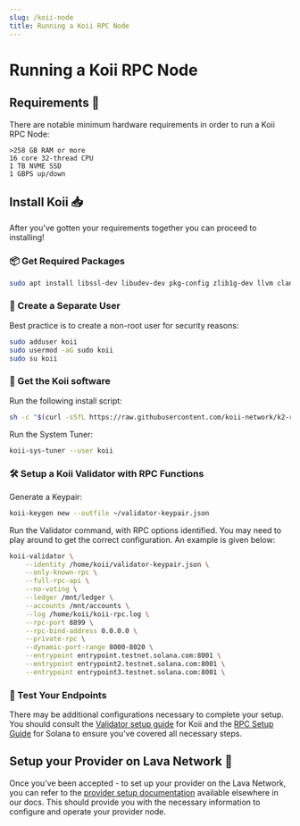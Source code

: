 ```yaml
---
slug: /koii-node
title: Running a Koii RPC Node
---
```


# Running a Koii RPC Node

## Requirements 📄 

There are notable minimum hardware requirements in order to run a Koii RPC Node:

    >258 GB RAM or more
    16 core 32-thread CPU
    1 TB NVME SSD
    1 GBPS up/down

## Install Koii 📥

After you've gotten your requirements together you can proceed to installing!

### 📦 Get Required Packages

```bash
sudo apt install libssl-dev libudev-dev pkg-config zlib1g-dev llvm clang
```

### 👤 Create a Separate User

Best practice is to create a non-root user for security reasons:

```bash
sudo adduser koii
sudo usermod -aG sudo koii
sudo su koii
```

### 💾 Get the Koii software

Run the following install script:

```bash
sh -c "$(curl -sSfL https://raw.githubusercontent.com/koii-network/k2-release/master/k2-install-init_v1.14.19.sh)"
```

Run the System Tuner:

```bash
koii-sys-tuner --user koii
```

### 🛠️ Setup a Koii Validator with RPC Functions

Generate a Keypair:

```bash
koii-keygen new --outfile ~/validator-keypair.json
```

Run the Validator command, with RPC options identified. You may need to play around to get the correct configuration. An example is given below:

```bash
koii-validator \
    --identity /home/koii/validator-keypair.json \
    --only-known-rpc \
    --full-rpc-api \
    --no-voting \
    --ledger /mnt/ledger \
    --accounts /mnt/accounts \
    --log /home/koii/koii-rpc.log \
    --rpc-port 8899 \
    --rpc-bind-address 0.0.0.0 \
    --private-rpc \
    --dynamic-port-range 8000-8020 \
    --entrypoint entrypoint.testnet.solana.com:8001 \
    --entrypoint entrypoint2.testnet.solana.com:8001 \
    --entrypoint entrypoint3.testnet.solana.com:8001 \
```

### 🧪 Test Your Endpoints

There may be additional configurations necessary to complete your setup.
You should consult the [Validator setup guide](https://docs.koii.network/run-a-node/k2-validators/validator-setup) for Koii and the [RPC Setup Guide](https://docs.solana.com/validator/get-started/setup-an-rpc-node) for Solana to ensure you've covered all necessary steps.


## Setup your Provider on Lava Network 🌋

Once you’ve been accepted - to set up your provider on the Lava Network, you can refer to the [provider setup documentation](https://docs.lavanet.xyz/provider-setup?utm_source=running-a-solana-rpc-node&utm_medium=docs&utm_campaign=solana-pre-grant) available elsewhere in our docs. This should provide you with the necessary information to configure and operate your provider node.
